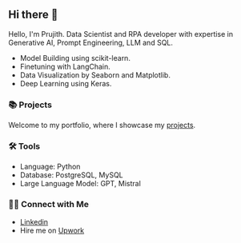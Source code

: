 ## Hi there 👋


Hello, I'm Prujith. Data Scientist and RPA developer with expertise in Generative AI, Prompt Engineering, LLM and SQL.

- Model Building using scikit-learn.
- Finetuning with LangChain.
- Data Visualization by Seaborn and Matplotlib.
- Deep Learning using Keras.

### 📚 Projects
Welcome to my portfolio, where I showcase my [projects](https://github.com/Prujith/DataScience_Projects).

### 🛠️ Tools
- Language: Python
- Database: PostgreSQL, MySQL
- Large Language Model: GPT, Mistral

### 👋🏻 Connect with Me
- [Linkedin](https://www.linkedin.com/in/prujith)
- Hire me on [Upwork](https://www.upwork.com/freelancers/~01c482cb81410abbe6)
